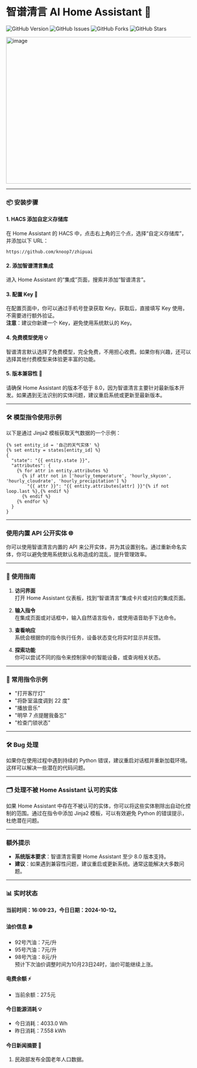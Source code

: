 
# 智谱清言 AI Home Assistant 🏡  
![GitHub Version](https://img.shields.io/github/v/release/knoop7/zhipuai) ![GitHub Issues](https://img.shields.io/github/issues/knoop7/zhipuai) ![GitHub Forks](https://img.shields.io/github/forks/knoop7/zhipuai?style=social) ![GitHub Stars](https://img.shields.io/github/stars/knoop7/zhipuai?style=social)

<img src="https://github.com/user-attachments/assets/f8ff7a6c-4449-496a-889a-d205469a84df" alt="image" width="700" height="400">

---

### 📦 安装步骤

#### 1. HACS 添加自定义存储库  
在 Home Assistant 的 HACS 中，点击右上角的三个点，选择“自定义存储库”，并添加以下 URL：
```
https://github.com/knoop7/zhipuai
```

#### 2. 添加智谱清言集成  
进入 Home Assistant 的“集成”页面，搜索并添加“智谱清言”。

#### 3. 配置 Key 🔑  
在配置页面中，你可以通过手机号登录获取 Key。获取后，直接填写 Key 使用，不需要进行额外验证。  
**注意**：建议你新建一个 Key，避免使用系统默认的 Key。

#### 4. 免费模型使用 💡  
智谱清言默认选择了免费模型，完全免费，不用担心收费。如果你有兴趣，还可以选择其他付费模型来体验更丰富的功能。

#### 5. 版本兼容性 📅  
请确保 Home Assistant 的版本不低于 8.0，因为智谱清言主要针对最新版本开发。如果遇到无法识别的实体问题，建议重启系统或更新至最新版本。

---

### 🛠 模型指令使用示例  
以下是通过 Jinja2 模板获取天气数据的一个示例：

```jinja
{% set entity_id = '自己的天气实体' %}
{% set entity = states[entity_id] %}
{
  "state": "{{ entity.state }}",
  "attributes": {
    {% for attr in entity.attributes %}
      {% if attr not in ['hourly_temperature', 'hourly_skycon', 'hourly_cloudrate', 'hourly_precipitation'] %}
        "{{ attr }}": "{{ entity.attributes[attr] }}"{% if not loop.last %},{% endif %}
      {% endif %}
    {% endfor %}
  }
}
```

---

### 使用内置 API 公开实体 🌐  
你可以使用智谱清言内置的 API 来公开实体，并为其设置别名。通过重新命名实体，你可以避免使用系统默认名称造成的混乱，提升管理效率。

---

### 🚀 使用指南

1. **访问界面**  
   打开 Home Assistant 仪表板，找到“智谱清言”集成卡片或对应的集成页面。
  
2. **输入指令**  
   在集成页面或对话框中，输入自然语言指令，或使用语音助手下达命令。

3. **查看响应**  
   系统会根据你的指令执行任务，设备状态变化将实时显示并反馈。

4. **探索功能**  
   你可以尝试不同的指令来控制家中的智能设备，或查询相关状态。

---

### 📑 常用指令示例

- "打开客厅灯"  
- "将卧室温度调到 22 度"  
- "播放音乐"  
- "明早 7 点提醒我备忘"  
- "检查门锁状态"

---

### 🛠 Bug 处理  
如果你在使用过程中遇到持续的 Python 错误，建议重启对话框并重新加载环境。这样可以解决一些潜在的代码问题。

---

### 🗂 处理不被 Home Assistant 认可的实体  
如果 Home Assistant 中存在不被认可的实体，你可以将这些实体剔除出自动化控制的范围。通过在指令中添加 Jinja2 模板，可以有效避免 Python 的错误提示，杜绝潜在问题。

---

### 额外提示

- **系统版本要求**：智谱清言需要 Home Assistant 至少 8.0 版本支持。  
- **建议**：如果遇到兼容性问题，建议重启或更新系统。通常这能解决大多数问题。

---

### 📊 实时状态

#### 当前时间：16:09:23，今日日期：2024-10-12。

#### 油价信息 ⛽
- 92号汽油：7元/升  
- 95号汽油：7元/升  
- 98号汽油：8元/升  
预计下次油价调整时间为10月23日24时，油价可能继续上涨。

#### 电费余额 ⚡  
- 当前余额：27.5元

#### 今日能源消耗 💡  
- 今日消耗：4033.0 Wh  
- 昨日消耗：7.558 kWh

#### 今日新闻摘要 📰  
1. 民政部发布全国老年人口数据。
